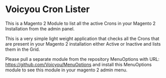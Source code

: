 # Voicyou Cron Lister
This is a Magento 2 Module to list all the active Crons in your Magento 2 Installation from the admin panel. 

This is a very simple light weight application that checks all the Crons that are present in your Magento 2 installation either Active or Inactive and lists them in the Grid.

Please pull a separate module from the repository MenuOptions with URL: https://github.com/Voicyou/MenuOptions and install this MenuOptions module to see this module in your magento 2 admin menu. 
